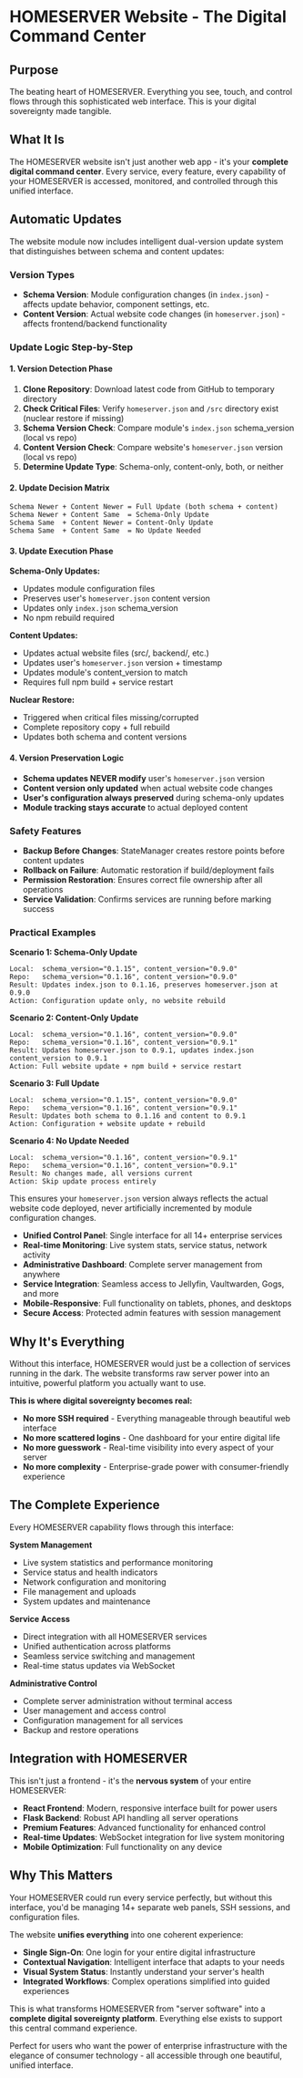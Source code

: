 # HOMESERVER Website - The Digital Command Center

## Purpose
The beating heart of HOMESERVER. Everything you see, touch, and control flows through this sophisticated web interface. This is your digital sovereignty made tangible.

## What It Is
The HOMESERVER website isn't just another web app - it's your **complete digital command center**. Every service, every feature, every capability of your HOMESERVER is accessed, monitored, and controlled through this unified interface.

## Automatic Updates
The website module now includes intelligent dual-version update system that distinguishes between schema and content updates:

### Version Types
- **Schema Version**: Module configuration changes (in `index.json`) - affects update behavior, component settings, etc.
- **Content Version**: Actual website code changes (in `homeserver.json`) - affects frontend/backend functionality

### Update Logic Step-by-Step

#### 1. Version Detection Phase
1. **Clone Repository**: Download latest code from GitHub to temporary directory
2. **Check Critical Files**: Verify `homeserver.json` and `/src` directory exist (nuclear restore if missing)
3. **Schema Version Check**: Compare module's `index.json` schema_version (local vs repo)
4. **Content Version Check**: Compare website's `homeserver.json` version (local vs repo)
5. **Determine Update Type**: Schema-only, content-only, both, or neither

#### 2. Update Decision Matrix
```
Schema Newer + Content Newer = Full Update (both schema + content)
Schema Newer + Content Same  = Schema-Only Update
Schema Same  + Content Newer = Content-Only Update  
Schema Same  + Content Same  = No Update Needed
```

#### 3. Update Execution Phase
**Schema-Only Updates:**
- Updates module configuration files
- Preserves user's `homeserver.json` content version
- Updates only `index.json` schema_version
- No npm rebuild required

**Content Updates:**
- Updates actual website files (src/, backend/, etc.)
- Updates user's `homeserver.json` version + timestamp
- Updates module's content_version to match
- Requires full npm build + service restart

**Nuclear Restore:**
- Triggered when critical files missing/corrupted
- Complete repository copy + full rebuild
- Updates both schema and content versions

#### 4. Version Preservation Logic
- **Schema updates NEVER modify** user's `homeserver.json` version
- **Content version only updated** when actual website code changes
- **User's configuration always preserved** during schema-only updates
- **Module tracking stays accurate** to actual deployed content

### Safety Features
- **Backup Before Changes**: StateManager creates restore points before content updates
- **Rollback on Failure**: Automatic restoration if build/deployment fails
- **Permission Restoration**: Ensures correct file ownership after all operations
- **Service Validation**: Confirms services are running before marking success

### Practical Examples

**Scenario 1: Schema-Only Update**
```
Local:  schema_version="0.1.15", content_version="0.9.0" 
Repo:   schema_version="0.1.16", content_version="0.9.0"
Result: Updates index.json to 0.1.16, preserves homeserver.json at 0.9.0
Action: Configuration update only, no website rebuild
```

**Scenario 2: Content-Only Update**
```
Local:  schema_version="0.1.16", content_version="0.9.0"
Repo:   schema_version="0.1.16", content_version="0.9.1" 
Result: Updates homeserver.json to 0.9.1, updates index.json content_version to 0.9.1
Action: Full website update + npm build + service restart
```

**Scenario 3: Full Update**
```
Local:  schema_version="0.1.15", content_version="0.9.0"
Repo:   schema_version="0.1.16", content_version="0.9.1"
Result: Updates both schema to 0.1.16 and content to 0.9.1
Action: Configuration + website update + rebuild
```

**Scenario 4: No Update Needed**
```
Local:  schema_version="0.1.16", content_version="0.9.1"
Repo:   schema_version="0.1.16", content_version="0.9.1"
Result: No changes made, all versions current
Action: Skip update process entirely
```

This ensures your `homeserver.json` version always reflects the actual website code deployed, never artificially incremented by module configuration changes.

- **Unified Control Panel**: Single interface for all 14+ enterprise services
- **Real-time Monitoring**: Live system stats, service status, network activity
- **Administrative Dashboard**: Complete server management from anywhere
- **Service Integration**: Seamless access to Jellyfin, Vaultwarden, Gogs, and more
- **Mobile-Responsive**: Full functionality on tablets, phones, and desktops
- **Secure Access**: Protected admin features with session management

## Why It's Everything
Without this interface, HOMESERVER would just be a collection of services running in the dark. The website transforms raw server power into an intuitive, powerful platform you actually want to use.

**This is where digital sovereignty becomes real:**
- **No more SSH required** - Everything manageable through beautiful web interface
- **No more scattered logins** - One dashboard for your entire digital life
- **No more guesswork** - Real-time visibility into every aspect of your server
- **No more complexity** - Enterprise-grade power with consumer-friendly experience

## The Complete Experience
Every HOMESERVER capability flows through this interface:

**System Management**
- Live system statistics and performance monitoring
- Service status and health indicators
- Network configuration and monitoring
- File management and uploads
- System updates and maintenance

**Service Access**
- Direct integration with all HOMESERVER services
- Unified authentication across platforms
- Seamless service switching and management
- Real-time status updates via WebSocket

**Administrative Control**
- Complete server administration without terminal access
- User management and access control
- Configuration management for all services
- Backup and restore operations

## Integration with HOMESERVER
This isn't just a frontend - it's the **nervous system** of your entire HOMESERVER:

- **React Frontend**: Modern, responsive interface built for power users
- **Flask Backend**: Robust API handling all server operations
- **Premium Features**: Advanced functionality for enhanced control
- **Real-time Updates**: WebSocket integration for live system monitoring
- **Mobile Optimization**: Full functionality on any device

## Why This Matters
Your HOMESERVER could run every service perfectly, but without this interface, you'd be managing 14+ separate web panels, SSH sessions, and configuration files. 

The website **unifies everything** into one coherent experience:
- **Single Sign-On**: One login for your entire digital infrastructure
- **Contextual Navigation**: Intelligent interface that adapts to your needs
- **Visual System Status**: Instantly understand your server's health
- **Integrated Workflows**: Complex operations simplified into guided experiences

This is what transforms HOMESERVER from "server software" into a **complete digital sovereignty platform**. Everything else exists to support this central command experience.

Perfect for users who want the power of enterprise infrastructure with the elegance of consumer technology - all accessible through one beautiful, unified interface.
